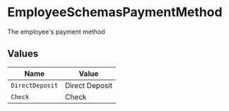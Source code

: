 # EmployeeSchemasPaymentMethod

The employee's payment method


## Values

| Name            | Value           |
| --------------- | --------------- |
| `DirectDeposit` | Direct Deposit  |
| `Check`         | Check           |